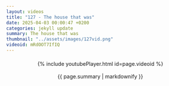 ```yaml
---
layout: videos
title: "127 - The house that was"
date: 2025-04-03 00:00:47 +0200
categories: jekyll update
summary: The house that was
thumbnail: "../assets/images/127vid.png"
videoid: mRdOOT7IfIQ
---
```


<div style="text-align: center; margin-top: 20px;">
  {% include youtubePlayer.html id=page.videoid %}
  <p style="margin-top: 15px; font-size: 1.2em; color: #333;">
    <p>{{ page.summary | markdownify }}</p>
  </p>
</div>

